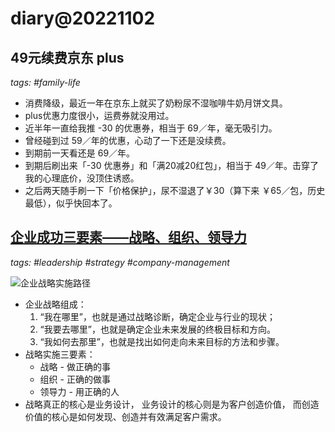 # diary@20221102

## 49元续费京东 plus
_tags: #family-life_

- 消费降级，最近一年在京东上就买了奶粉尿不湿咖啡牛奶月饼文具。
- plus优惠力度很小，运费券就没用过。
- 近半年一直给我推 -30 的优惠券，相当于 69／年，毫无吸引力。
- 曾经碰到过 59／年的优惠，心动了一下还是没续费。
- 到期前一天看还是 69／年。
- 到期后刷出来「-30 优惠券」和「满20减20红包」，相当于 49／年。击穿了我的心理底价，没顶住诱惑。
- 之后两天随手刷一下「价格保护」，尿不湿退了￥30（算下来 ￥65／包，历史最低），似乎快回本了。

## [企业成功三要素——战略、组织、领导力](https://36kr.com/p/1982890776102145)
_tags: #leadership #strategy #company-management_

![企业战略实施路径](https://img.36krcdn.com/20221101/v2_b11981d93c814fc1a46b696646cb18c8_img_png)

- 企业战略组成：
  1. “我在哪里”，也就是通过战略诊断，确定企业与行业的现状；
  2. “我要去哪里”，也就是确定企业未来发展的终极目标和方向。
  3. “我如何去那里”，也就是找出如何走向未来目标的方法和步骤。
- 战略实施三要素：
  - 战略 - 做正确的事
  - 组织 - 正确的做事
  - 领导力 - 用正确的人
- 战略真正的核心是业务设计，
    业务设计的核心则是为客户创造价值，
    而创造价值的核心是如何发现、创造并有效满足客户需求。
